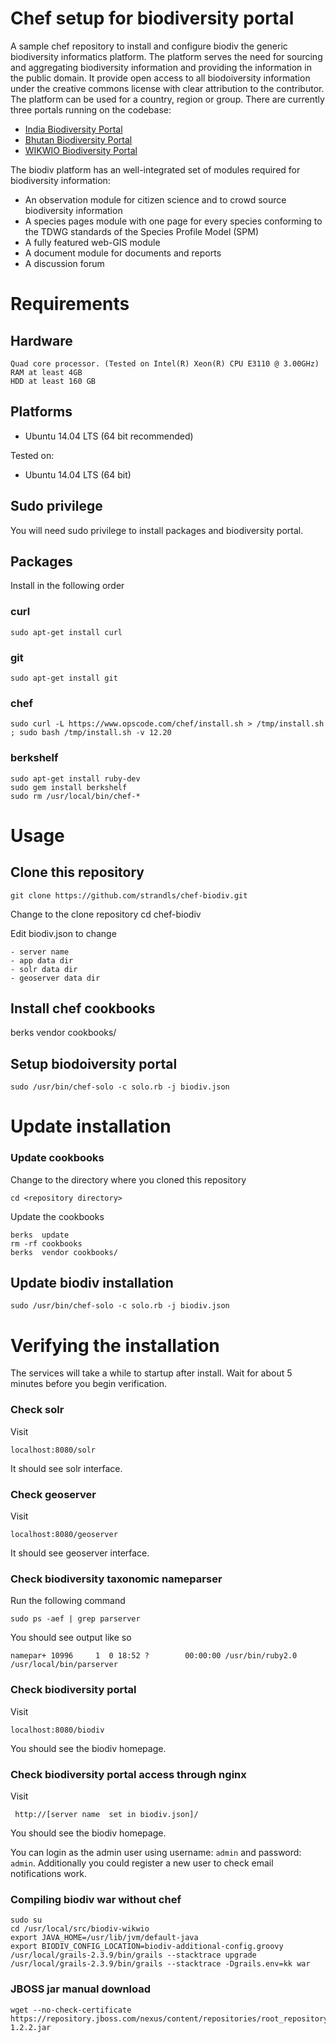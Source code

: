 Chef setup for biodiversity portal
========

A sample chef repository to install and configure biodiv the generic biodiversity informatics platform. The platform serves the need for sourcing and aggregating biodiversity information and providing the information in the public domain. It provide open access to all biodoiversity information under the creative commons license with clear attribution to the contributor. The platform can be used for a country, region or group.  There are currently three portals running on the codebase:

* [India Biodiversity Portal](http://indiabiodiversity.org)
* [Bhutan Biodiversity Portal](http://biodiversity.bt)
* [WIKWIO Biodiversity Portal](http://portal.wikwio.org)

The biodiv platform has an well-integrated set of modules required for
biodiversity information:

* An observation module for citizen science and to crowd source biodiversity information
* A species pages module with one page for every species conforming to the TDWG standards of the Species Profile Model (SPM)
* A fully featured web-GIS module
* A document module for documents and reports
* A discussion forum

Requirements
============

## Hardware
    Quad core processor. (Tested on Intel(R) Xeon(R) CPU E3110 @ 3.00GHz)
    RAM at least 4GB
    HDD at least 160 GB

## Platforms

* Ubuntu 14.04 LTS (64 bit recommended)

Tested on:

* Ubuntu 14.04 LTS (64 bit)

## Sudo privilege
You will need sudo privilege to install packages and biodiversity portal.

## Packages

Install in the following  order

### curl
    sudo apt-get install curl
### git
    sudo apt-get install git
### chef
    sudo curl -L https://www.opscode.com/chef/install.sh > /tmp/install.sh ; sudo bash /tmp/install.sh -v 12.20
### berkshelf
    sudo apt-get install ruby-dev
    sudo gem install berkshelf  
    sudo rm /usr/local/bin/chef-*

Usage
=====

## Clone this repository

    git clone https://github.com/strandls/chef-biodiv.git

Change to the clone repository
   cd chef-biodiv

Edit biodiv.json to change

    - server name
    - app data dir
    - solr data dir
    - geoserver data dir

## Install chef cookbooks
   berks vendor cookbooks/


## Setup biodoiversity portal
    sudo /usr/bin/chef-solo -c solo.rb -j biodiv.json


Update installation
======

### Update cookbooks

Change to the directory where you cloned this repository

    cd <repository directory>


Update the cookbooks

    berks  update
    rm -rf cookbooks
    berks  vendor cookbooks/


## Update biodiv installation

    sudo /usr/bin/chef-solo -c solo.rb -j biodiv.json


Verifying the installation
=======

The services will take a while to startup after install. Wait for about 5 minutes before you begin verification.

### Check solr

Visit

    localhost:8080/solr

It should see solr interface.


### Check geoserver

Visit

    localhost:8080/geoserver

It should see geoserver interface.


### Check biodiversity taxonomic nameparser

Run the following command

    sudo ps -aef | grep parserver

You should see output like so

    namepar+ 10996     1  0 18:52 ?        00:00:00 /usr/bin/ruby2.0 /usr/local/bin/parserver

### Check biodiversity portal
Visit

    localhost:8080/biodiv

You should see the biodiv homepage.

### Check biodiversity portal access through nginx
Visit

     http://[server name  set in biodiv.json]/

You should see the biodiv homepage.

You can login as the admin user using username: `admin` and password: `admin`.
Additionally you could register a new user to check email notifications work.


### Compiling biodiv war without chef
	sudo su
	cd /usr/local/src/biodiv-wikwio
	export JAVA_HOME=/usr/lib/jvm/default-java
	export BIODIV_CONFIG_LOCATION=biodiv-additional-config.groovy
	/usr/local/grails-2.3.9/bin/grails --stacktrace upgrade
	/usr/local/grails-2.3.9/bin/grails --stacktrace -Dgrails.env=kk war

### JBOSS jar manual download
	wget --no-check-certificate  https://repository.jboss.com/nexus/content/repositories/root_repository/maven2/org/mobicents/external/freetts/cmu_us_kal/1.2.2/cmu_us_kal-1.2.2.jar
